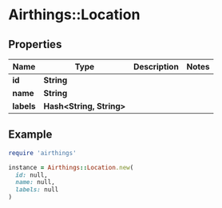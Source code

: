 # Airthings::Location

## Properties

| Name | Type | Description | Notes |
| ---- | ---- | ----------- | ----- |
| **id** | **String** |  |  |
| **name** | **String** |  |  |
| **labels** | **Hash&lt;String, String&gt;** |  |  |

## Example

```ruby
require 'airthings'

instance = Airthings::Location.new(
  id: null,
  name: null,
  labels: null
)
```

